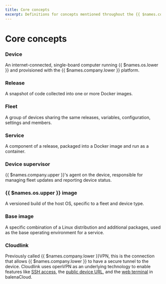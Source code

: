 ```yaml
---
title: Core concepts
excerpt: Definitions for concepts mentioned throughout the {{ $names.company.lower }} documentation
---
```


# Core concepts

### Device

An internet-connected, single-board computer running {{ $names.os.lower }} and provisioned with the {{ $names.company.lower }} platform.

### Release

A snapshot of code collected into one or more Docker images.

### Fleet

A group of devices sharing the same releases, variables, configuration, settings and members.

### Service

A component of a release, packaged into a Docker image and run as a container.

### Device supervisor

{{ $names.company.upper }}'s agent on the device, responsible for managing fleet updates and reporting device status.

### {{ $names.os.upper }} image

A versioned build of the host OS, specific to a fleet and device type.

### Base image

A specific combination of a Linux distribution and additional packages, used as the base operating environment for a service.

### Cloudlink

Previously called {{ $names.company.lower }}VPN, this is the connection that allows {{ $names.company.lower }} to have a secure tunnel to the device. Cloudlink uses openVPN as an underlying technology to enable features like [SSH access](https://www.balena.io/docs/learn/develop/local-mode/#ssh-into-the-running-app-container-or-host-os), the [public device URL](https://www.balena.io/docs/learn/manage/actions/#enable-public-device-url), and the [web terminal](https://www.balena.io/docs/learn/manage/ssh-access/#using-the-dashboard-web-terminal) in balenaCloud.

